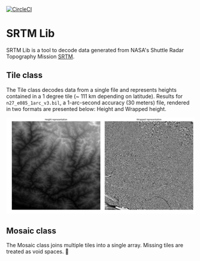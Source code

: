 [![CircleCI](https://circleci.com/gh/cmedinaarmas/srtmlib/tree/master.svg?style=svg)](https://circleci.com/gh/cmedinaarmas/srtmlib/tree/master)
# SRTM Lib
SRTM Lib is a tool to decode data generated from NASA's Shuttle Radar Topography Mission [SRTM](https://www2.jpl.nasa.gov/srtm/).
## Tile class
The Tile class decodes data from a single file and represents heights contained in a 1 degree tile (~ 111 km depending on latitude). Results for `n27_e085_1arc_v3.bil`, a 1-arc-second accuracy (30 meters) file, rendered in two formats are presented below: Height and Wrapped height.
<p align="center">
  <img src="docs/block.png">
</p>

## Mosaic class

The Mosaic class joins multiple tiles into a single array. Missing tiles are treated as void spaces. :construction:
